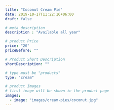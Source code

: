 ```yaml
---
title: "Coconut Cream Pie"
date: 2019-10-17T11:22:16+06:00
draft: false

# meta description
description : "Available all year"

# product Price
price: "20"
priceBefore: ""

# Product Short Description
shortDescription: ""

# type must be "products"
type: "cream"

# product Images
# first image will be shown in the product page
images:
  - image: "images/cream-pies/coconut.jpg"
---
```

